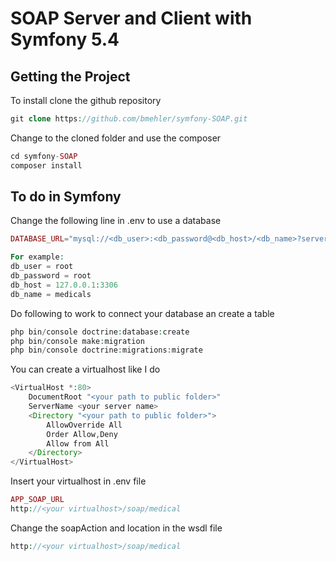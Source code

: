 # SOAP Server and Client with Symfony 5.4

## Getting the Project

To install clone the github repository

```php
git clone https://github.com/bmehler/symfony-SOAP.git
```

Change to the cloned folder and use the composer

```php
cd symfony-SOAP
composer install
```

## To do in Symfony

Change the following line in .env to use a database

```php
DATABASE_URL="mysql://<db_user>:<db_password@<db_host>/<db_name>?serverVersion=5.7"

For example:
db_user = root
db_password = root
db_host = 127.0.0.1:3306
db_name = medicals
```
Do following to work to connect your database an create a table

```php
php bin/console doctrine:database:create
php bin/console make:migration
php bin/console doctrine:migrations:migrate
```

You can create a virtualhost like I do
```php
<VirtualHost *:80>
    DocumentRoot "<your path to public folder>"
    ServerName <your server name>
    <Directory "<your path to public folder>">
        AllowOverride All
        Order Allow,Deny
        Allow from All
    </Directory>
</VirtualHost>
```
Insert your virtualhost in .env file
```php
APP_SOAP_URL
http://<your virtualhost>/soap/medical
```

Change the soapAction and location in the wsdl file
```php
http://<your virtualhost>/soap/medical
```